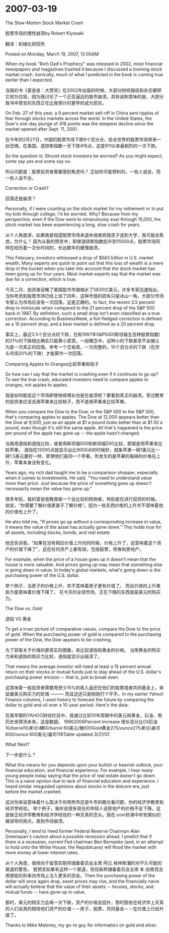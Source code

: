 # 2007-03-19

The Slow-Motion Stock Market Crash

股票市场的慢性崩溃by Robert Kiyosaki

翻译：机械化研究所

Posted on Monday, March 19, 2007, 12:00AM

When my book "Rich Dad's Prophecy" was released in 2002, most financial newspapers and magazines trashed it because I discussed a looming stock market crash. Ironically, much of what I predicted in the book is coming true earlier than I expected.

当我的书《富爸爸：大预言》在2002年出版的时候，大部分财经报纸和杂志都把它视为垃圾，因为我讨论了一个正在逼近的股市崩溃。具有讽刺意味的是，大部分我书中预言的东西正在比我预计的更早的成为现实。

On Feb. 27 of this year, a 9 percent market sell-off in China sent ripples of fear through stocks markets across the world. In the United States, the Dow's one-day plunge of 416 points was the steepest decline since the market opened after Sept. 11, 2001.

在今年的2月27日，中国的股票市场下跌9个百分点，给全世界的股票市场带来一丝恐惧。在美国，道琼斯指数一天下跌416点，这是911以来最剧烈的一次下跌。

So the question is: Should stock investors be worried? As you might expect, some say yes and some say no.

所以问题是：股票投资者需要感到焦虑吗？ 正如你可能预料的，一些人说会，而一些人说不会。

Correction or Crash?

回落还是崩溃？

Personally, if I were counting on the stock market for my retirement or to put my kids through college, I'd be worried. Why? Because from my perspective, even if the Dow were to miraculously soar through 15,000, the stock market has been experiencing a long, slow crash for years.

从个人角度讲，如果我是指望股票市场来退休或者把我孩子送到大学，我可能会焦虑。为什么？ 因为从我的预言中，即使道琼斯指数彪升到15000点，股票市场同样在经历着一次长时间的，长达数年的缓慢崩溃。

This February, investors witnessed a drop of $583 billion in U.S. market wealth. Many experts are quick to point out that this loss of wealth is a mere drop in the bucket when you take into account that the stock market has been going up for four years. Most market experts say that the market was due for a correction, which is true.

今天二月，投资者目睹了美国股市市值缩水了5830亿美元，许多专家迅速指出，当你考虑到股票市场已经上涨了四年，这种市值的损失只是冰山一角。大部分市场专家认为市场应该有一次回落，这是正确的。In fact, the recent 3.5 percent drop is miniscule when compared to the 21 percent drop of the S&P 500 back in 1987. By definition, such a small drop isn't even classified as a true correction. According to BusinessWeek, a full-fledged correction is defined as a 10 percent drop, and a bear market is defined as a 20 percent drop.

事实上，最近3.5个百分点的下跌，在和1987年S&P500(斯坦福五百种股票指数)的21％的下跌相比确实只能算小意思。一般概念中，这种小的下跌甚至不会被认为是一次真正的回落。参考一个交易周，一次完整的，10个百分点的下跌（在空头市场20%的下跌）才能算作一次回落。

Comparing Apples to Oranges比较苹果和桔子

So how can I say that the market is crashing even if it continues to go up? To see the true crash, educated investors need to compare apples to oranges, not apples to apples.

我是如何能说这个市场即使继续增长也是在崩溃呢？要看到真正的崩溃，受过教育的投资者应该去用苹果来比较桔子，而不是用苹果来比较苹果。

When you compare the Dow to the Dow, or the S&P 500 to the S&P 500, that's comparing apples to apples. The Dow at 12,000 appears better than the Dow at 9,000, just as an apple at $1 a pound looks better than at $1.50 a pound, even though it's still the same apple. All that's happened is the price per pound of the apple has gone up -- the apple hasn't changed.

当我用道指和道指比较，或者用斯坦福500和斯坦福500比较，那就是用苹果来比较苹果。 道指在12000点就显示出比9000点的时候好，就象苹果一磅1美元比一磅1.5美元要好一样，即使他们是同一个苹果。所发生的是苹果的每磅的价格在上升，苹果本身没有变化。

Years ago, my rich dad taught me to be a comparison shopper, especially when it comes to investments. He said, "You need to understand value more than price. Just because the price of something goes up doesn't necessarily mean the value has gone up."

很多年前，我的富爸爸教我做一个会比较的购物者，特别是在进行投资的时候。 他说，“你需要了解价值更甚于了解价格”。因为一些东西价格的上升并不意味着他的价值也上升了。

He also told me, "If prices go up without a corresponding increase in value, it means the value of the asset has actually gone down." This holds true for all assets, including stocks, bonds, and real estate.

他还告诉我，“如果在没有相应价值上升的的时候，价格上升了，这意味着这个资产的价值下降了”，这在任何资产上都有效，包括股票，债券和房地产。

For example, when the price of a house goes up it doesn't mean that the house is more valuable. And prices going up may mean that something else is going down in value. In today's global markets, what's going down is the purchasing power of the U.S. dollar.

举个例子，当房子的价格上升，并不意味着房子更有价值了。 而且价格的上升某些方面意味着价值下降了。 在今天的全球市场，正在下降的东西就是美元的购买力。

The Dow vs. Gold

道指 VS 黄金

To get a truer picture of comparative values, compare the Dow to the price of gold. When the purchasing power of gold is compared to the purchasing power of the Dow, the Dow appears to be crashing.

为了获取关于价值的更真实的图像，来比较道指和黄金的价格。 当用黄金的购买力来和道指的购买力比较，道指就显示出崩溃了。

That means the average investor will need at least a 15 percent annual return on their stocks or mutual funds just to stay ahead of the U.S. dollar's purchasing power erosion -- that is, just to break even.

这意味着一般投资者需要用至少15%的收入返还在他们的股票或者共同基金上，来延缓美元购买力的贬值 ——— 而且这还只是刚刚打个平手。In my earlier Yahoo! Finance columns, I used history to forecast the future by comparing the dollar to gold and oil over a 10-year period. Here's the data:

在我早期的YAHOO财经栏目中，我通过比较10年周期中的美元和黄金，石油，用历史来预测未来，这是数据。 19962006Percent Increase 增长百分比Oil石油$10/barrel 10美元/桶$60/barrel 60美元/桶500Gold黄金$275/ounce 275美元/盎司$600/ounce 600美元/盎司118Table updated 3/21/07.

What Next?

下一步是什么？

What this means for you depends upon your bullish or bearish outlook, your financial education, and financial experience. For example, I hear many young people today saying that the price of real estate doesn't go down. This is a naive opinion due to lack of financial education and experience. I heard similar misguided opinions about stocks in the dotcom era, just before the market crashed.

这对你来说意味着什么取决于你用熊市还是牛市的眼光看问题，你的经济学教育和经济学经验。 举个例子，我听说很多现在的年轻人说房地产的价格不会下降，这是缺乏经济学教育和经济学经验的一种天真的念头。我在.com热潮中听到类似的被误导的观点，直到市场崩溃。

Personally, I tend to heed former Federal Reserve Chairman Alan Greenspan's caution about a possible recession ahead. I predict that if there is a recession, current Fed chairman Ben Bernanke (and, in an attempt to hold onto the White House, the Republicans) will flood the market with more money at lower interest rates.

从个人角度，我倾向于留意前联邦储备委员会主席 阿兰.格林斯潘的对不久可能的衰退的警告。 我预言如果有这样一个衰退，现任联邦储备委员会主席 本.伯南克会用很低的利率向市场上注入更多的资金。Then the purchasing power of the dollar will once again drop, asset prices may rise, and the financially naive will actually believe that the value of their assets -- houses, stocks, and mutual funds -- have gone up in value.

那时，美元的购买力会再一次下跌，资产的价格会回升，那时那些在经济学上天真的人们会真的相信他们资产的价值－－房子，股票，共同基金－－在价值上已经升值了。

Thanks to Mike Maloney, my go-to guy for information on gold and silver.
